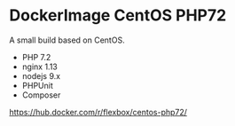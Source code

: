 # DockerImage CentOS PHP72
A small build based on CentOS.

- PHP 7.2
- nginx 1.13
- nodejs 9.x
- PHPUnit
- Composer

https://hub.docker.com/r/flexbox/centos-php72/
